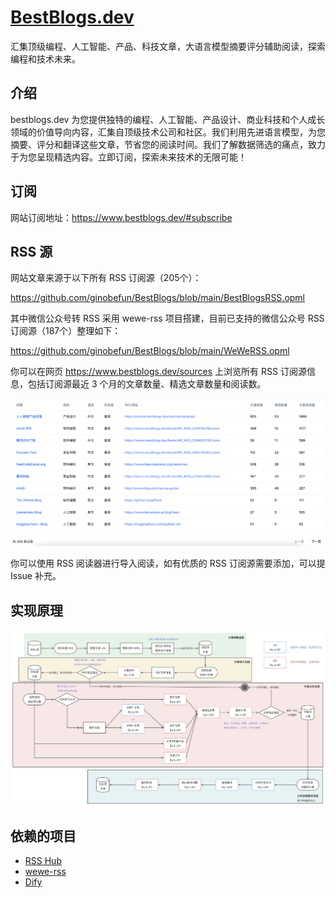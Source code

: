 # [BestBlogs.dev](https://bestblogs.dev)
汇集顶级编程、人工智能、产品、科技文章，大语言模型摘要评分辅助阅读，探索编程和技术未来。

## 介绍

bestblogs.dev 为您提供独特的编程、人工智能、产品设计、商业科技和个人成长领域的价值导向内容，汇集自顶级技术公司和社区。我们利用先进语言模型，为您摘要、评分和翻译这些文章，节省您的阅读时间。我们了解数据筛选的痛点，致力于为您呈现精选内容。立即订阅，探索未来技术的无限可能！

## 订阅

网站订阅地址：https://www.bestblogs.dev/#subscribe

## RSS 源

网站文章来源于以下所有 RSS 订阅源（205个）：

https://github.com/ginobefun/BestBlogs/blob/main/BestBlogsRSS.opml

其中微信公众号转 RSS 采用 wewe-rss 项目搭建，目前已支持的微信公众号 RSS 订阅源（187个）整理如下：

https://github.com/ginobefun/BestBlogs/blob/main/WeWeRSS.opml

你可以在网页 https://www.bestblogs.dev/sources 上浏览所有 RSS 订阅源信息，包括订阅源最近 3 个月的文章数量、精选文章数量和阅读数。

![Sources Page](./images/source_page.png)

你可以使用 RSS 阅读器进行导入阅读，如有优质的 RSS 订阅源需要添加，可以提 Issue 补充。

## 实现原理

![Main Flow](./images/main_flow.png)

## 依赖的项目

- [RSS Hub](https://github.com/DIYgod/RSSHub)
- [wewe-rss](https://github.com/cooderl/wewe-rss)
- [Dify](https://github.com/langgenius/dify)